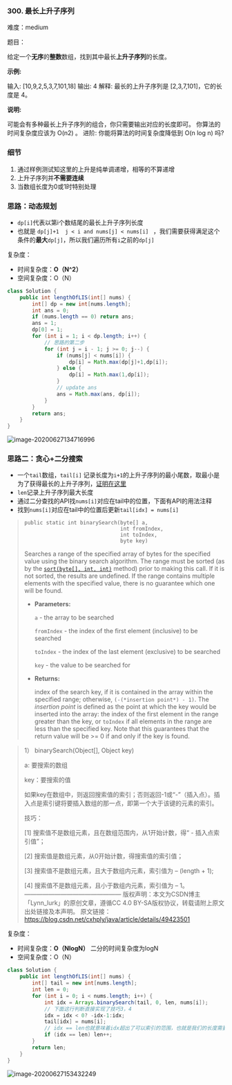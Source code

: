 ### 300. 最长上升子序列

难度：medium

题目：

给定一个**无序**的**整数**数组，找到其中最长**上升子序列**的长度。

**示例:**

输入: [10,9,2,5,3,7,101,18]
输出: 4 
解释: 最长的上升子序列是 [2,3,7,101]，它的长度是 4。

**说明:**

可能会有多种最长上升子序列的组合，你只需要输出对应的长度即可。
你算法的时间复杂度应该为 O(n2) 。
进阶: 你能将算法的时间复杂度降低到 O(n log n) 吗?



### 细节

1. 通过样例测试知这里的上升是纯单调递增，相等的不算递增
2. 上升子序列并**不需要连续**
3. 当数组长度为0或1时特别处理

### 思路：动态规划

- `dp[i]`代表以第i个数结尾的最长上升子序列长度
- 也就是 `dp[j]+1  j < i and nums[j] < nums[i] `  ，我们需要获得满足这个条件的**最大**`dp[j]`，所以我们遍历所有`i`之前的`dp[j]`



复杂度：

- 时间复杂度：**O（N^2）**
- 空间复杂度：O（N）

```java
class Solution {
    public int lengthOfLIS(int[] nums) {
        int[] dp = new int[nums.length];
        int ans = 0;
        if (nums.length == 0) return ans;
        ans = 1;
        dp[0] = 1;
        for (int i = 1; i < dp.length; i++) {
            // 思路的第二步
            for (int j = i - 1; j >= 0; j--) {
                if (nums[j] < nums[i]) {
                    dp[i] = Math.max(dp[j]+1,dp[i]);
                } else {
                    dp[i] = Math.max(1,dp[i]);
                }
                // update ans
                ans = Math.max(ans, dp[i]);
            }
        }
        return ans;
    }
}
```

![image-20200627134716996](C:\Users\chen\AppData\Roaming\Typora\typora-user-images\image-20200627134716996.png)

### 思路二：贪心+二分搜索

- 一个`tail`数组，`tail[i]` 记录长度为`i+1`的上升子序列的最小尾数，取最小是为了获得最长的上升子序列，[证明在这里](https://leetcode-cn.com/problems/longest-increasing-subsequence/solution/zui-chang-shang-sheng-zi-xu-lie-by-leetcode-soluti/)
- `len`记录上升子序列最大长度
- 通过二分查找的API找`nums[i]`对应在tail中的位置，下面有API的用法注释
- 找到`nums[i]`对应在tail中的位置后更新`tail[idx] = nums[i]`

> ```
> public static int binarySearch(byte[] a,
>                                int fromIndex,
>                                int toIndex,
>                                byte key)
> ```
>
> Searches a range of the specified array of bytes for the specified value using the binary search algorithm. The range must be sorted (as by the [`sort(byte[], int, int)`](https://docs.oracle.com/javase/8/docs/api/java/util/Arrays.html#sort-byte:A-int-int-) method) prior to making this call. If it is not sorted, the results are undefined. If the range contains multiple elements with the specified value, there is no guarantee which one will be found.
>
> - **Parameters:**
>
>   `a` - the array to be searched
>
>   `fromIndex` - the index of the first element (inclusive) to be searched
>
>   `toIndex` - the index of the last element (exclusive) to be searched
>
>   `key` - the value to be searched for
>
> - **Returns:**
>
>   index of the search key, if it is contained in the array within the specified range; otherwise, `(-(*insertion point*) - 1)`. The *insertion point* is defined as the point at which the key would be inserted into the array: the index of the first element in the range greater than the key, or `toIndex` if all elements in the range are less than the specified key. Note that this guarantees that the return value will be >= 0 if and only if the key is found.



> 1）  binarySearch(Object[], Object key)
>
> a: 要搜索的数组
>
> key：要搜索的值
>
> 如果key在数组中，则返回搜索值的索引；否则返回-1或“-”（插入点）。插入点是索引键将要插入数组的那一点，即第一个大于该键的元素的索引。
>
> 技巧：
>
> [1] 搜索值不是数组元素，且在数组范围内，从1开始计数，得“ - 插入点索引值”；
>
> [2] 搜索值是数组元素，从0开始计数，得搜索值的索引值；
>
> [3] 搜索值不是数组元素，且大于数组内元素，索引值为 – (length + 1);
>
> [4] 搜索值不是数组元素，且小于数组内元素，索引值为 – 1。
> ————————————————
> 版权声明：本文为CSDN博主「Lynn_lurk」的原创文章，遵循CC 4.0 BY-SA版权协议，转载请附上原文出处链接及本声明。
> 原文链接：https://blog.csdn.net/cxhply/java/article/details/49423501





复杂度：

- 时间复杂度：**O（NlogN）** 二分的时间复杂度为logN
- 空间复杂度：O（N）

```java
class Solution {
    public int lengthOfLIS(int[] nums) {
        int[] tail = new int[nums.length];
        int len = 0;
        for (int i = 0; i < nums.length; i++) {
            int idx = Arrays.binarySearch(tail, 0, len, nums[i]);
            // 下面这行判断直接实现了技巧3，4
            idx = idx < 0? -idx-1:idx;
            tail[idx] = nums[i];
            // idx == len也就意味着idx超出了可以索引的范围，也就是我们的长度需要更新
            if (idx == len) len++;
        }
        return len;
    }
}
```

![image-20200627153432249](C:\Users\chen\AppData\Roaming\Typora\typora-user-images\image-20200627153432249.png)

